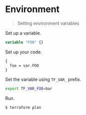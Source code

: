 # Environment
> Setting environment variables


Set up a variable.

```terraform
variable "FOO" {}
```

Set up your code.

```
{
  foo = var.FOO
}
```

Set the variable using `TF_VAR_` prefix.

```sh
export TF_VAR_FOO=bar
```

Run.

```sh
$ terraform plan
```
